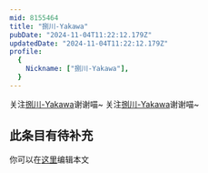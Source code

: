 ```yaml
---
mid: 8155464
title: "捌川-Yakawa"
pubDate: "2024-11-04T11:22:12.179Z"
updatedDate: "2024-11-04T11:22:12.179Z"
profile:
  {
    Nickname: ["捌川-Yakawa"],
  }
---
```


关注[捌川-Yakawa](https://space.bilibili.com/8155464)谢谢喵~ 关注[捌川-Yakawa](https://space.bilibili.com/8155464)谢谢喵~

## 此条目有待补充
你可以在[这里](https://github.com/Yuhanawa/VTuber.ICU-Content/edit/master/v/捌川-Yakawa/index.md)编辑本文
